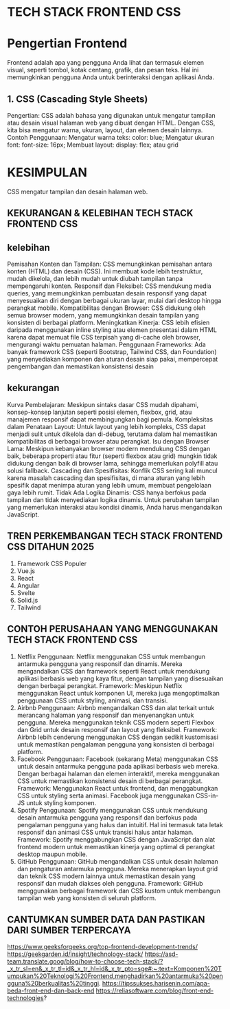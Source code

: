 # TECH STACK FRONTEND CSS
# Pengertian Frontend
Frontend adalah apa yang pengguna Anda lihat dan termasuk elemen visual, seperti tombol, kotak centang, grafik, dan pesan teks. Hal ini memungkinkan pengguna Anda untuk berinteraksi dengan aplikasi Anda. 
## 1. CSS (Cascading Style Sheets)
Pengertian: CSS adalah bahasa yang digunakan untuk mengatur tampilan atau desain visual halaman web yang dibuat dengan HTML. Dengan CSS, kita bisa mengatur warna, ukuran, layout, dan elemen desain lainnya.
Contoh Penggunaan:
Mengatur warna teks: color: blue;
Mengatur ukuran font: font-size: 16px;
Membuat layout: display: flex; atau grid
# KESIMPULAN
CSS mengatur tampilan dan desain halaman web.
## KEKURANGAN & KELEBIHAN TECH STACK FRONTEND CSS
## kelebihan 
Pemisahan Konten dan Tampilan: CSS memungkinkan pemisahan antara konten (HTML) dan desain (CSS). Ini membuat kode lebih terstruktur, mudah dikelola, dan lebih mudah untuk diubah tampilan tanpa mempengaruhi konten.
Responsif dan Fleksibel: CSS mendukung media queries, yang memungkinkan pembuatan desain responsif yang dapat menyesuaikan diri dengan berbagai ukuran layar, mulai dari desktop hingga perangkat mobile.
Kompatibilitas dengan Browser: CSS didukung oleh semua browser modern, yang memungkinkan desain tampilan yang konsisten di berbagai platform.
Meningkatkan Kinerja: CSS lebih efisien daripada menggunakan inline styling atau elemen presentasi dalam HTML karena dapat memuat file CSS terpisah yang di-cache oleh browser, mengurangi waktu pemuatan halaman.
Penggunaan Frameworks: Ada banyak framework CSS (seperti Bootstrap, Tailwind CSS, dan Foundation) yang menyediakan komponen dan aturan desain siap pakai, mempercepat pengembangan dan memastikan konsistensi desain
## kekurangan 
Kurva Pembelajaran: Meskipun sintaks dasar CSS mudah dipahami, konsep-konsep lanjutan seperti posisi elemen, flexbox, grid, atau manajemen responsif dapat membingungkan bagi pemula.
Kompleksitas dalam Penataan Layout: Untuk layout yang lebih kompleks, CSS dapat menjadi sulit untuk dikelola dan di-debug, terutama dalam hal memastikan kompatibilitas di berbagai browser atau perangkat.
Isu dengan Browser Lama: Meskipun kebanyakan browser modern mendukung CSS dengan baik, beberapa properti atau fitur (seperti flexbox atau grid) mungkin tidak didukung dengan baik di browser lama, sehingga memerlukan polyfill atau solusi fallback.
Cascading dan Spesifisitas: Konflik CSS sering kali muncul karena masalah cascading dan spesifisitas, di mana aturan yang lebih spesifik dapat menimpa aturan yang lebih umum, membuat pengelolaan gaya lebih rumit.
Tidak Ada Logika Dinamis: CSS hanya berfokus pada tampilan dan tidak menyediakan logika dinamis. Untuk perubahan tampilan yang memerlukan interaksi atau kondisi dinamis, Anda harus mengandalkan JavaScript.
## TREN PERKEMBANGAN TECH STACK FRONTEND CSS DITAHUN 2025
1. Framework CSS Populer
2. Vue.js
3. React
4. Angular
5. Svelte
6. Solid.js
7. Tailwind
## CONTOH PERUSAHAAN YANG MENGGUNAKAN TECH STACK FRONTEND CSS
1. Netflix
Penggunaan: Netflix menggunakan CSS untuk membangun antarmuka pengguna yang responsif dan dinamis. Mereka mengandalkan CSS dan framework seperti React untuk mendukung aplikasi berbasis web yang kaya fitur, dengan tampilan yang disesuaikan dengan berbagai perangkat.
Framework: Meskipun Netflix menggunakan React untuk komponen UI, mereka juga mengoptimalkan penggunaan CSS untuk styling, animasi, dan transisi.
2. Airbnb
Penggunaan: Airbnb mengandalkan CSS dan alat terkait untuk merancang halaman yang responsif dan menyenangkan untuk pengguna. Mereka menggunakan teknik CSS modern seperti Flexbox dan Grid untuk desain responsif dan layout yang fleksibel.
Framework: Airbnb lebih cenderung menggunakan CSS dengan sedikit kustomisasi untuk memastikan pengalaman pengguna yang konsisten di berbagai platform.
3. Facebook
Penggunaan: Facebook (sekarang Meta) menggunakan CSS untuk desain antarmuka pengguna pada aplikasi berbasis web mereka. Dengan berbagai halaman dan elemen interaktif, mereka menggunakan CSS untuk memastikan konsistensi desain di berbagai perangkat.
Framework: Menggunakan React untuk frontend, dan menggabungkan CSS untuk styling serta animasi. Facebook juga menggunakan CSS-in-JS untuk styling komponen.
4. Spotify
Penggunaan: Spotify menggunakan CSS untuk mendukung desain antarmuka pengguna yang responsif dan berfokus pada pengalaman pengguna yang halus dan intuitif. Hal ini termasuk tata letak responsif dan animasi CSS untuk transisi halus antar halaman.
Framework: Spotify menggabungkan CSS dengan JavaScript dan alat frontend modern untuk memastikan kinerja yang optimal di perangkat desktop maupun mobile.
5. GitHub
Penggunaan: GitHub mengandalkan CSS untuk desain halaman dan pengaturan antarmuka pengguna. Mereka menerapkan layout grid dan teknik CSS modern lainnya untuk memastikan desain yang responsif dan mudah diakses oleh pengguna.
Framework: GitHub menggunakan berbagai framework dan CSS kustom untuk membangun tampilan web yang konsisten di seluruh platform.

## CANTUMKAN SUMBER DATA DAN PASTIKAN DARI SUMBER TERPERCAYA
https://www.geeksforgeeks.org/top-frontend-development-trends/
https://geekgarden.id/insight/technology-stack/
https://asd-team.translate.goog/blog/how-to-choose-tech-stack/?_x_tr_sl=en&_x_tr_tl=id&_x_tr_hl=id&_x_tr_pto=sge#:~:text=Komponen%20Tumpukan%20Teknologi%20Frontend,menghadirkan%20antarmuka%20pengguna%20berkualitas%20tinggi.
https://tipssukses.harisenin.com/apa-beda-front-end-dan-back-end
https://reliasoftware.com/blog/front-end-technologies?
